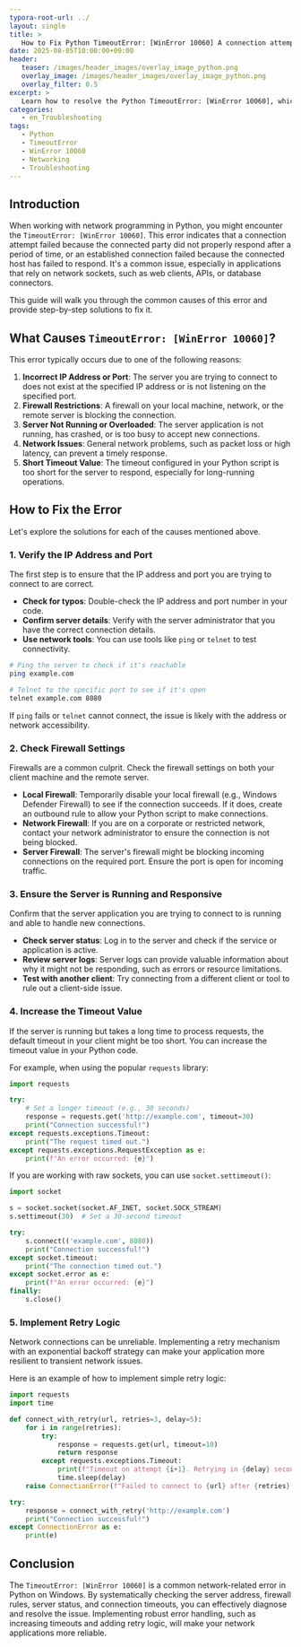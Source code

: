 ```yaml
---
typora-root-url: ../
layout: single
title: >
   How to Fix Python TimeoutError: [WinError 10060] A connection attempt failed
date: 2025-08-05T10:00:00+09:00
header:
   teaser: /images/header_images/overlay_image_python.png
   overlay_image: /images/header_images/overlay_image_python.png
   overlay_filter: 0.5
excerpt: >
   Learn how to resolve the Python TimeoutError: [WinError 10060], which occurs when a network connection times out. This guide covers causes like firewalls, incorrect addresses, and server issues, providing clear solutions.
categories:
   - en_Troubleshooting
tags:
   - Python
   - TimeoutError
   - WinError 10060
   - Networking
   - Troubleshooting
---
```


## Introduction

When working with network programming in Python, you might encounter the `TimeoutError: [WinError 10060]`. This error indicates that a connection attempt failed because the connected party did not properly respond after a period of time, or an established connection failed because the connected host has failed to respond. It's a common issue, especially in applications that rely on network sockets, such as web clients, APIs, or database connectors.

This guide will walk you through the common causes of this error and provide step-by-step solutions to fix it.

## What Causes `TimeoutError: [WinError 10060]`?

This error typically occurs due to one of the following reasons:

1.  **Incorrect IP Address or Port**: The server you are trying to connect to does not exist at the specified IP address or is not listening on the specified port.
2.  **Firewall Restrictions**: A firewall on your local machine, network, or the remote server is blocking the connection.
3.  **Server Not Running or Overloaded**: The server application is not running, has crashed, or is too busy to accept new connections.
4.  **Network Issues**: General network problems, such as packet loss or high latency, can prevent a timely response.
5.  **Short Timeout Value**: The timeout configured in your Python script is too short for the server to respond, especially for long-running operations.

## How to Fix the Error

Let's explore the solutions for each of the causes mentioned above.

### 1. Verify the IP Address and Port

The first step is to ensure that the IP address and port you are trying to connect to are correct.

-   **Check for typos**: Double-check the IP address and port number in your code.
-   **Confirm server details**: Verify with the server administrator that you have the correct connection details.
-   **Use network tools**: You can use tools like `ping` or `telnet` to test connectivity.

```bash
# Ping the server to check if it's reachable
ping example.com

# Telnet to the specific port to see if it's open
telnet example.com 8080
```

If `ping` fails or `telnet` cannot connect, the issue is likely with the address or network accessibility.

### 2. Check Firewall Settings

Firewalls are a common culprit. Check the firewall settings on both your client machine and the remote server.

-   **Local Firewall**: Temporarily disable your local firewall (e.g., Windows Defender Firewall) to see if the connection succeeds. If it does, create an outbound rule to allow your Python script to make connections.
-   **Network Firewall**: If you are on a corporate or restricted network, contact your network administrator to ensure the connection is not being blocked.
-   **Server Firewall**: The server's firewall might be blocking incoming connections on the required port. Ensure the port is open for incoming traffic.

### 3. Ensure the Server is Running and Responsive

Confirm that the server application you are trying to connect to is running and able to handle new connections.

-   **Check server status**: Log in to the server and check if the service or application is active.
-   **Review server logs**: Server logs can provide valuable information about why it might not be responding, such as errors or resource limitations.
-   **Test with another client**: Try connecting from a different client or tool to rule out a client-side issue.

### 4. Increase the Timeout Value

If the server is running but takes a long time to process requests, the default timeout in your client might be too short. You can increase the timeout value in your Python code.

For example, when using the popular `requests` library:

```python
import requests

try:
    # Set a longer timeout (e.g., 30 seconds)
    response = requests.get('http://example.com', timeout=30)
    print("Connection successful!")
except requests.exceptions.Timeout:
    print("The request timed out.")
except requests.exceptions.RequestException as e:
    print(f"An error occurred: {e}")
```

If you are working with raw sockets, you can use `socket.settimeout()`:

```python
import socket

s = socket.socket(socket.AF_INET, socket.SOCK_STREAM)
s.settimeout(30)  # Set a 30-second timeout

try:
    s.connect(('example.com', 8080))
    print("Connection successful!")
except socket.timeout:
    print("The connection timed out.")
except socket.error as e:
    print(f"An error occurred: {e}")
finally:
    s.close()
```

### 5. Implement Retry Logic

Network connections can be unreliable. Implementing a retry mechanism with an exponential backoff strategy can make your application more resilient to transient network issues.

Here is an example of how to implement simple retry logic:

```python
import requests
import time

def connect_with_retry(url, retries=3, delay=5):
    for i in range(retries):
        try:
            response = requests.get(url, timeout=10)
            return response
        except requests.exceptions.Timeout:
            print(f"Timeout on attempt {i+1}. Retrying in {delay} seconds...")
            time.sleep(delay)
    raise ConnectionError(f"Failed to connect to {url} after {retries} attempts.")

try:
    response = connect_with_retry('http://example.com')
    print("Connection successful!")
except ConnectionError as e:
    print(e)
```

## Conclusion

The `TimeoutError: [WinError 10060]` is a common network-related error in Python on Windows. By systematically checking the server address, firewall rules, server status, and connection timeouts, you can effectively diagnose and resolve the issue. Implementing robust error handling, such as increasing timeouts and adding retry logic, will make your network applications more reliable.
